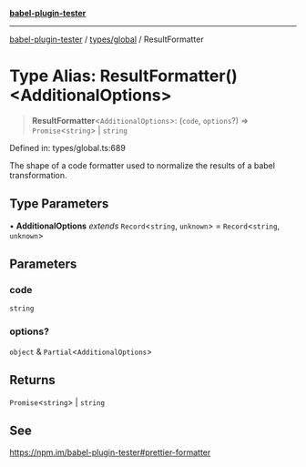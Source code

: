 [**babel-plugin-tester**](../../../README.md)

***

[babel-plugin-tester](../../../README.md) / [types/global](../README.md) / ResultFormatter

# Type Alias: ResultFormatter()\<AdditionalOptions\>

> **ResultFormatter**\<`AdditionalOptions`\>: (`code`, `options`?) => `Promise`\<`string`\> \| `string`

Defined in: types/global.ts:689

The shape of a code formatter used to normalize the results of a babel
transformation.

## Type Parameters

• **AdditionalOptions** *extends* `Record`\<`string`, `unknown`\> = `Record`\<`string`, `unknown`\>

## Parameters

### code

`string`

### options?

`object` & `Partial`\<`AdditionalOptions`\>

## Returns

`Promise`\<`string`\> \| `string`

## See

https://npm.im/babel-plugin-tester#prettier-formatter
